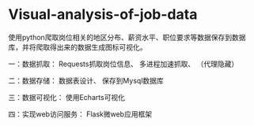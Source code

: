 # Visual-analysis-of-job-data
使用python爬取岗位相关的地区分布、薪资水平、职位要求等数据保存到数据库，并将爬取得出来的数据生成图标可视化。

一：数据抓取：
Requests抓取岗位信息、
多进程加速抓取、
（代理隐藏）

二：数据存储：
数据表设计、
保存到Mysql数据库

三：数据可视化：
使用Echarts可视化

四：实现web访问服务：
Flask微web应用框架
